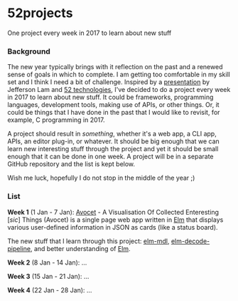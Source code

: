 # 52projects

One project every week in 2017 to learn about new stuff

### Background

The new year typically brings with it reflection on the past and a renewed sense of goals in which to complete. I am getting too comfortable in my skill set and I think I need a bit of challenge. Inspired by a [presentation](https://speakerdeck.com/jeffersonlam/reflections-from-52-weeks-52-projects) by Jefferson Lam and [52 technologies](https://github.com/shekhargulati/52-technologies-in-2016), I've decided to do a project every week in 2017 to learn about new stuff. It could be frameworks, programming languages, development tools, making use of APIs, or other things. Or, it could be things that I have done in the past that I would like to revisit, for example, C programming in 2017.

A project should result in *something*, whether it's a web app, a CLI app, APIs, an editor plug-in, or whatever. It should be big enough that we can learn new interesting stuff through the project and yet it should be small enough that it can be done in one week. A project will be in a separate GitHub repository and the list is kept below.

Wish me luck, hopefully I do not stop in the middle of the year ;)

### List

**Week 1** (1 Jan - 7 Jan): [Avocet](https://github.com/donny/avocet) - A Visualisation Of Collected Enteresting [*sic*] Things (Avocet) is a single page web app written in [Elm](http://elm-lang.org) that displays various user-defined information in JSON as cards (like a status board).

The new stuff that I learn through this project: [elm-mdl](https://debois.github.io/elm-mdl/),
[elm-decode-pipeline](https://github.com/NoRedInk/elm-decode-pipeline), and better understanding of [Elm](http://elm-lang.org).

**Week 2** (8 Jan - 14 Jan): ...

**Week 3** (15 Jan - 21 Jan): ...

**Week 4** (22 Jan - 28 Jan): ...

